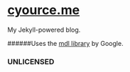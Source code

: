# [cyource.me](https://cyource.me)

My Jekyll-powered blog.

######Uses the [mdl library](https://getmdl.io) by Google.

### UNLICENSED